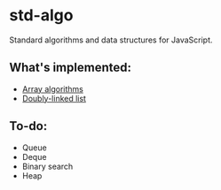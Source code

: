 # std-algo

Standard algorithms and data structures for JavaScript.

## What's implemented:

- [Array algorithms](lib/algorithm/array.ts)
- [Doubly-linked list](lib/list/list.ts)

## To-do:

- Queue
- Deque
- Binary search
- Heap
